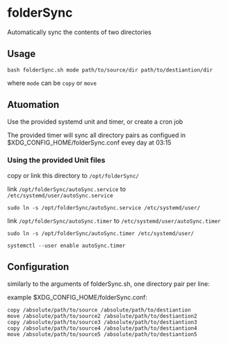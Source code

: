 # folderSync

Automatically sync the contents of two directories

## Usage

```shell
bash folderSync.sh mode path/to/source/dir path/to/destiantion/dir
```

where `mode` can be `copy` or `move`

## Atuomation

Use the provided systemd unit and timer, or create a cron job

The provided timer will sync all directory pairs as configued in $XDG_CONFIG_HOME/folderSync.conf evey day at 03:15

### Using the provided Unit files

copy or link this directory to `/opt/folderSync/`

link `/opt/folderSync/autoSync.service` to `/etc/systemd/user/autoSync.service`

```shell
sudo ln -s /opt/folderSync/autoSync.service /etc/systemd/user/
```

link `/opt/folderSync/autoSync.timer` to `/etc/systemd/user/autoSync.timer`

```shell
sudo ln -s /opt/folderSync/autoSync.timer /etc/systemd/user/
```

```shell
systemctl --user enable autoSync.timer
```

## Configuration

similarly to the arguments of folderSync.sh, one directory pair per line:

example $XDG_CONFIG_HOME/folderSync.conf:

```
copy /absolute/path/to/source /absolute/path/to/destiantion
move /absolute/path/to/source2 /absolute/path/to/destiantion2
copy /absolute/path/to/source3 /absolute/path/to/destiantion3
copy /absolute/path/to/source4 /absolute/path/to/destiantion4
move /absolute/path/to/source5 /absolute/path/to/destiantion5
```
